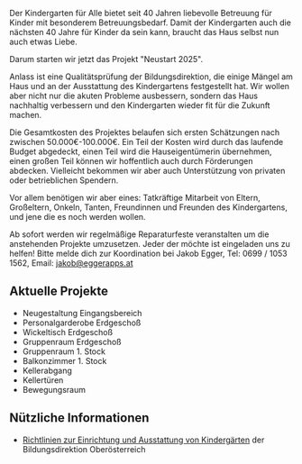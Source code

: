 
Der Kindergarten für Alle bietet seit 40 Jahren liebevolle Betreuung für Kinder mit besonderem Betreuungsbedarf.
Damit der Kindergarten auch die nächsten 40 Jahre für Kinder da sein kann, braucht das Haus selbst nun auch etwas Liebe.

Darum starten wir jetzt das Projekt "Neustart 2025".

Anlass ist eine Qualitätsprüfung der Bildungsdirektion, die einige Mängel am Haus und an der Ausstattung des Kindergartens festgestellt hat.
Wir wollen aber nicht nur die akuten Probleme ausbessern, sondern das Haus nachhaltig verbessern und den Kindergarten wieder fit für die Zukunft machen.

Die Gesamtkosten des Projektes belaufen sich ersten Schätzungen nach zwischen 50.000€-100.000€. Ein Teil der Kosten wird durch das laufende Budget abgedeckt, einen Teil wird die Hauseigentümerin übernehmen, einen großen Teil können wir hoffentlich auch durch Förderungen abdecken. Vielleicht bekommen wir aber auch Unterstützung von privaten oder betrieblichen Spendern.

Vor allem benötigen wir aber eines: Tatkräftige Mitarbeit von Eltern, Großeltern, Onkeln, Tanten, Freundinnen und Freunden des Kindergartens, und jene die es noch werden wollen.

Ab sofort werden wir regelmäßige Reparaturfeste veranstalten um die anstehenden Projekte umzusetzen. Jeder der möchte ist eingeladen uns zu helfen! Bitte melde dich zur Koordination bei Jakob Egger, Tel: 0699 / 1053 1562, Email: jakob@eggerapps.at

## Aktuelle Projekte

- Neugestaltung Eingangsbereich
- Personalgarderobe Erdgeschoß
- Wickeltisch Erdgeschoß
- Gruppenraum Erdgeschoß
- Gruppenraum 1. Stock
- Balkonzimmer 1. Stock
- Kellerabgang
- Kellertüren
- Bewegungsraum

## Nützliche Informationen

- [Richtlinien zur Einrichtung und Ausstattung von Kindergärten](https://www.bildung-ooe.gv.at/Elementarpaedagogik/Fach--und-Rechtsinformationen/Rechtsgrundlagen/Weitere-Rechtsinformationen/Verwendungsbewilligungen.html) der Bildungsdirektion Oberösterreich
